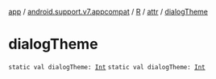 [app](../../../index.md) / [android.support.v7.appcompat](../../index.md) / [R](../index.md) / [attr](index.md) / [dialogTheme](.)

# dialogTheme

`static val dialogTheme: `[`Int`](https://kotlinlang.org/api/latest/jvm/stdlib/kotlin/-int/index.html)
`static val dialogTheme: `[`Int`](https://kotlinlang.org/api/latest/jvm/stdlib/kotlin/-int/index.html)